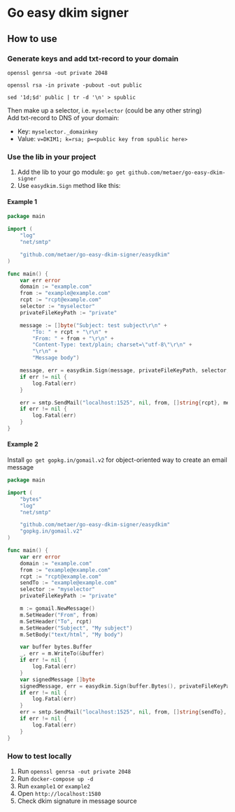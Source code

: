 # Go easy dkim signer

## How to use
### Generate keys and add txt-record to your domain
```shell
openssl genrsa -out private 2048
```
```shell
openssl rsa -in private -pubout -out public
```
```shell
sed '1d;$d' public | tr -d '\n' > spublic
```
Then make up a selector, i.e. `myselector` (could be any other string)<br>
Add txt-record to DNS of your domain:
- Key: `myselector._domainkey`
- Value: `v=DKIM1; k=rsa; p=<public key from spublic here>`

### Use the lib in your project
1. Add the lib to your go module: `go get github.com/metaer/go-easy-dkim-signer`
2. Use `easydkim.Sign` method like this:

#### Example 1
```go
package main

import (
	"log"
	"net/smtp"

	"github.com/metaer/go-easy-dkim-signer/easydkim"
)

func main() {
	var err error
	domain := "example.com"
	from := "example@example.com"
	rcpt := "rcpt@example.com"
	selector := "myselector"
	privateFileKeyPath := "private"

	message := []byte("Subject: test subject\r\n" +
		"To: " + rcpt + "\r\n" +
		"From: " + from + "\r\n" +
		"Content-Type: text/plain; charset=\"utf-8\"\r\n" +
		"\r\n" +
		"Message body")

	message, err = easydkim.Sign(message, privateFileKeyPath, selector, domain)
	if err != nil {
		log.Fatal(err)
	}

	err = smtp.SendMail("localhost:1525", nil, from, []string{rcpt}, message)
	if err != nil {
		log.Fatal(err)
	}
}

```

#### Example 2
Install `go get gopkg.in/gomail.v2` for object-oriented way to create an email message
```go
package main

import (
	"bytes"
	"log"
	"net/smtp"

	"github.com/metaer/go-easy-dkim-signer/easydkim"
	"gopkg.in/gomail.v2"
)

func main() {
	var err error
	domain := "example.com"
	from := "example@example.com"
	rcpt := "rcpt@example.com"
	sendTo := "example@example.com"
	selector := "myselector"
	privateFileKeyPath := "private"

	m := gomail.NewMessage()
	m.SetHeader("From", from)
	m.SetHeader("To", rcpt)
	m.SetHeader("Subject", "My subject")
	m.SetBody("text/html", "My body")

	var buffer bytes.Buffer
	_, err = m.WriteTo(&buffer)
	if err != nil {
		log.Fatal(err)
	}
	var signedMessage []byte
	signedMessage, err = easydkim.Sign(buffer.Bytes(), privateFileKeyPath, selector, domain)
	if err != nil {
		log.Fatal(err)
	}
	err = smtp.SendMail("localhost:1525", nil, from, []string{sendTo}, signedMessage)
	if err != nil {
		log.Fatal(err)
	}
}
```

### How to test locally
1. Run `openssl genrsa -out private 2048`
2. Run `docker-compose up -d`
3. Run `example1` or `example2`
4. Open `http://localhost:1580`
5. Check dkim signature in message source